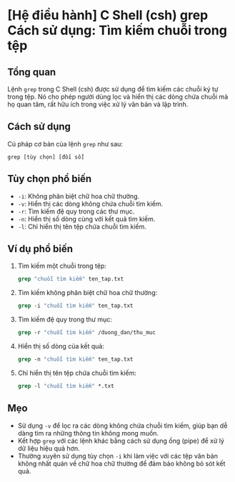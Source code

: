# [Hệ điều hành] C Shell (csh) grep Cách sử dụng: Tìm kiếm chuỗi trong tệp

## Tổng quan
Lệnh `grep` trong C Shell (csh) được sử dụng để tìm kiếm các chuỗi ký tự trong tệp. Nó cho phép người dùng lọc và hiển thị các dòng chứa chuỗi mà họ quan tâm, rất hữu ích trong việc xử lý văn bản và lập trình.

## Cách sử dụng
Cú pháp cơ bản của lệnh `grep` như sau:
```
grep [tùy chọn] [đối số]
```

## Tùy chọn phổ biến
- `-i`: Không phân biệt chữ hoa chữ thường.
- `-v`: Hiển thị các dòng không chứa chuỗi tìm kiếm.
- `-r`: Tìm kiếm đệ quy trong các thư mục.
- `-n`: Hiển thị số dòng cùng với kết quả tìm kiếm.
- `-l`: Chỉ hiển thị tên tệp chứa chuỗi tìm kiếm.

## Ví dụ phổ biến
1. Tìm kiếm một chuỗi trong tệp:
   ```csh
   grep "chuỗi tìm kiếm" ten_tap.txt
   ```

2. Tìm kiếm không phân biệt chữ hoa chữ thường:
   ```csh
   grep -i "chuỗi tìm kiếm" ten_tap.txt
   ```

3. Tìm kiếm đệ quy trong thư mục:
   ```csh
   grep -r "chuỗi tìm kiếm" /duong_dan/thu_muc
   ```

4. Hiển thị số dòng của kết quả:
   ```csh
   grep -n "chuỗi tìm kiếm" ten_tap.txt
   ```

5. Chỉ hiển thị tên tệp chứa chuỗi tìm kiếm:
   ```csh
   grep -l "chuỗi tìm kiếm" *.txt
   ```

## Mẹo
- Sử dụng `-v` để lọc ra các dòng không chứa chuỗi tìm kiếm, giúp bạn dễ dàng tìm ra những thông tin không mong muốn.
- Kết hợp `grep` với các lệnh khác bằng cách sử dụng ống (pipe) để xử lý dữ liệu hiệu quả hơn.
- Thường xuyên sử dụng tùy chọn `-i` khi làm việc với các tệp văn bản không nhất quán về chữ hoa chữ thường để đảm bảo không bỏ sót kết quả.